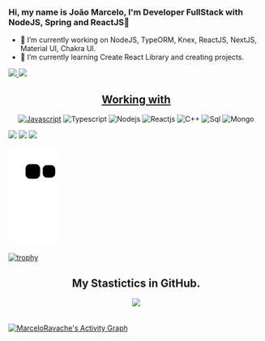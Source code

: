 ### Hi, my name is João Marcelo, I'm Developer FullStack with NodeJS, Spring and ReactJS👋

- 🔭 I’m currently working on NodeJS, TypeORM, Knex, ReactJS, NextJS, Material UI, Chakra UI.
- 🌱 I’m currently learning Create React Library and creating projects.

 <div>
  <a href="https://github.com/MarceloRavache">
  <img height="180em" src="https://github-readme-stats.vercel.app/api?username=MarceloRavache&show_icons=true&theme=dracula&include_all_commits=true&count_private=true"/>
  <img height="180em" src="https://github-readme-stats.vercel.app/api/top-langs/?username=MarceloRavache&layout=compact&langs_count=7&theme=dracula"/>
</div>
<h2 align="center">Working with</h2>
<p align="center">
  <img alt="Javascript" src="https://img.shields.io/badge/-JavaScript-090909?style=for-the-badge&logo=JavaScript&logoColor=E9D54D"></a>
  <img alt="Typescript" src="https://img.shields.io/badge/-Typescript-090909?style=for-the-badge&logo=Typescript&logoColor=00648B"></a>
  <img alt="Nodejs" src="https://img.shields.io/badge/-NodeJs-090909?style=for-the-badge&logo=Nodedotjs&logoColor=299c1c"></a>
  <img alt="Reactjs" src="https://img.shields.io/badge/-ReactJS-090909?style=for-the-badge&logo=React&logoColor=00648B"></a>
  <img alt="C++" src="https://img.shields.io/badge/-C++-090909?style=for-the-badge&logo=C%2b%2b&logoColor=6296CC"></a>  
  <img alt="Sql" src="https://img.shields.io/badge/-Sql-090909?style=for-the-badge&logo=mysql&logoColor=00648B"></a> 
  <img alt="Mongo" src="https://img.shields.io/badge/-MongoDB-090909?style=for-the-badge&logo=MongoDB&logoColor=00648B"></a> 
</p>
<div> 
  <a href="https://instagram.com/jm_ravache.js" target="_blank"><img src="https://img.shields.io/badge/-Instagram-%23E4405F?style=for-the-badge&logo=instagram&logoColor=white" target="_blank"></a>
  <a href = "mailto:contato@example.com"><img src="https://img.shields.io/badge/-Gmail-%23333?style=for-the-badge&logo=gmail&logoColor=white" target="_blank"></a>
  <a href="https://www.linkedin.com/in/marcelo-ravache" target="_blank"><img src="https://img.shields.io/badge/-LinkedIn-%230077B5?style=for-the-badge&logo=linkedin&logoColor=white" target="_blank"></a> 
 
  ![Snake animation](https://github.com/MarceloRavache/MarceloRavache/blob/output/github-contribution-grid-snake.svg)
 
 [![trophy](https://github-profile-trophy.vercel.app/?username=MarceloRavache&theme=dark_lover)](https://github.com/ryo-ma/github-profile-trophy)
 
 <h2 align="center">My Stastictics in GitHub.</h2>
<p align="center">
    <a href="https://github.com/MarceloRavache">
      <img src="https://github-readme-streak-stats.herokuapp.com/?user=MarceloRavache&theme=dark&hide_border=true&date_format=j%20M%5B%20Y%5D)" />
    </a>
</p><br>
<a href="https://github.com/MarceloRavache"><img alt="MarceloRavache's Activity Graph" src="https://activity-graph.herokuapp.com/graph?username=MarceloRavache&bg_color=0D1117&color=eca15b&line=eca15b&point=FFFFFF&hide_border=true" /></a>
</div>
